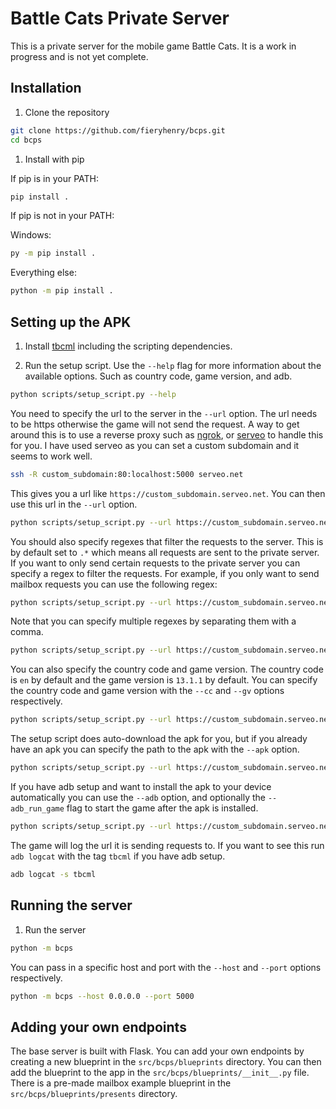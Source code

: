 # Battle Cats Private Server

This is a private server for the mobile game Battle Cats. It is a work in
progress and is not yet complete.

## Installation

1. Clone the repository

```bash
git clone https://github.com/fieryhenry/bcps.git
cd bcps
```

1. Install with pip

If pip is in your PATH:

```bash
pip install .
```

If pip is not in your PATH:

Windows:

```bash
py -m pip install .
```

Everything else:

```bash
python -m pip install .
```

## Setting up the APK

1. Install [tbcml](https://github.com/fieryhenry/tbcml#from-source-recommended)
   including the scripting dependencies.

1. Run the setup script. Use the `--help` flag for more information about the
   available options. Such as country code, game version, and adb.

```bash
python scripts/setup_script.py --help
```

You need to specify the url to the server in the `--url` option. The url needs
to be https otherwise the game will not send the request. A way to get around
this is to use a reverse proxy such as [ngrok](https://ngrok.com/), or
[serveo](https://serveo.net/) to handle this for you. I have used serveo as you
can set a custom subdomain and it seems to work well.

```bash
ssh -R custom_subdomain:80:localhost:5000 serveo.net
```

This gives you a url like `https://custom_subdomain.serveo.net`. You can then
use this url in the `--url` option.

```bash
python scripts/setup_script.py --url https://custom_subdomain.serveo.net
```

You should also specify regexes that filter the requests to the server. This is
by default set to `.*` which means all requests are sent to the private server.
If you want to only send certain requests to the private server you can specify
a regex to filter the requests. For example, if you only want to send mailbox
requests you can use the following regex:

```bash
python scripts/setup_script.py --url https://custom_subdomain.serveo.net --regex "presents"
```

Note that you can specify multiple regexes by separating them with a comma.

```bash
python scripts/setup_script.py --url https://custom_subdomain.serveo.net --regex "presents","events"
```

You can also specify the country code and game version. The country code is
`en` by default and the game version is `13.1.1` by default. You can specify the
country code and game version with the `--cc` and `--gv` options respectively.

```bash
python scripts/setup_script.py --url https://custom_subdomain.serveo.net --cc "en" --gv "13.1.1"
```

The setup script does auto-download the apk for you, but if you already have an
apk you can specify the path to the apk with the `--apk` option.

```bash
python scripts/setup_script.py --url https://custom_subdomain.serveo.net --apk "path/to/apk"
```

If you have adb setup and want to install the apk to your device automatically
you can use the `--adb` option, and optionally the `--adb_run_game` flag to
start the game after the apk is installed.

```bash
python scripts/setup_script.py --url https://custom_subdomain.serveo.net --adb --adb_run_game
```

The game will log the url it is sending requests to. If you want to see this run
`adb logcat` with the tag `tbcml` if you have adb setup.

```bash
adb logcat -s tbcml
```

## Running the server

1. Run the server

```bash
python -m bcps
```

You can pass in a specific host and port with the `--host` and `--port` options
respectively.

```bash
python -m bcps --host 0.0.0.0 --port 5000
```

## Adding your own endpoints

The base server is built with Flask. You can add your own endpoints by creating
a new blueprint in the `src/bcps/blueprints` directory. You can then add the
blueprint to the app in the `src/bcps/blueprints/__init__.py` file. There is a
pre-made mailbox example blueprint in the `src/bcps/blueprints/presents`
directory.
